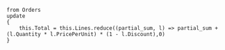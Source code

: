 ﻿```
from Orders 
update 
{
    this.Total = this.Lines.reduce((partial_sum, l) => partial_sum + (l.Quantity * l.PricePerUnit) * (1 - l.Discount),0)
}
```


